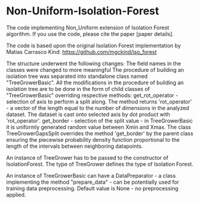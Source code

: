 # Non-Uniform-Isolation-Forest
The code implementing Non_Uniform extension of Isolation Forest algorithm.
If you use the code, please cite the paper [paper details].

The code is based upon the original Isolation Forest implementation by Matias Carrasco Kind: https://github.com/mgckind/iso_forest

The structure underwent the following changes:
  The field names in the classes were changed to more meaningful
  The procedure of building an isolation tree was separated into standalone class named "TreeGrowerBasic".
  All the modifications in the procedure of building an isolation tree are to be done in the form of child classes of "TreeGrowerBasic" overriding respective methods: 
      get_rot_operator - selection of axis to perform a split along. The method returns 'rot_operator' - a vector of the length equal to the number of dimensions in the analyzed dataset. The dataset is cast onto selected axis by dot product with 'rot_operator'.
      get_border - selection of the split value - in TreeGrowerBasic it is uniformly generated random value between Xmin and Xmax.
The class TreeGrowerGapsSplit overrides the method 'get_border' by the parent class ensuring the piecewise probability density function proportional to the length of the intervals between neighboring datapoints.

An instance of TreeGrower has to be passed to the constructor of IsolationForest. The type of TreeGrower defines the type of Isolation Forest.

An instance of TreeGrowerBasic can have a DataPreparator - a class implementing the method "prepare_data" - can be potentially used for training data preprocessing. Default value is None - no preprocessing applied.
